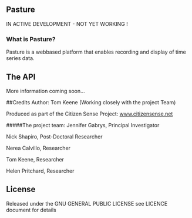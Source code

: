## Pasture 
IN ACTIVE DEVELOPMENT - NOT YET WORKING !

### What is Pasture? 
Pasture is a webbased platform that enables recording and display of time series data. 

## The API
More information coming soon...

##Credits
Author: Tom Keene  (Working closely with the project Team)

Produced as part of the Citizen Sense Project: www.citizensense.net

#####The project team:
Jennifer Gabrys, Principal Investigator

Nick Shapiro, Post-Doctoral Researcher

Nerea Calvillo, Researcher

Tom Keene, Researcher

Helen Pritchard, Researcher

## License
Released under the GNU GENERAL PUBLIC LICENSE see LICENCE document for details

